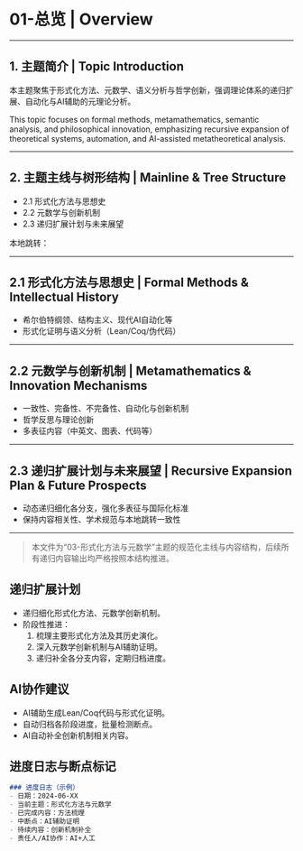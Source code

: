 # 01-总览 | Overview

---

## 1. 主题简介 | Topic Introduction

本主题聚焦于形式化方法、元数学、语义分析与哲学创新，强调理论体系的递归扩展、自动化与AI辅助的元理论分析。

This topic focuses on formal methods, metamathematics, semantic analysis, and philosophical innovation, emphasizing recursive expansion of theoretical systems, automation, and AI-assisted metatheoretical analysis.

---

## 2. 主题主线与树形结构 | Mainline & Tree Structure

- 2.1 形式化方法与思想史
- 2.2 元数学与创新机制
- 2.3 递归扩展计划与未来展望

本地跳转：

---

## 2.1 形式化方法与思想史 | Formal Methods & Intellectual History

- 希尔伯特纲领、结构主义、现代AI自动化等
- 形式化证明与语义分析（Lean/Coq/伪代码）

---

## 2.2 元数学与创新机制 | Metamathematics & Innovation Mechanisms

- 一致性、完备性、不完备性、自动化与创新机制
- 哲学反思与理论创新
- 多表征内容（中英文、图表、代码等）

---

## 2.3 递归扩展计划与未来展望 | Recursive Expansion Plan & Future Prospects

- 动态递归细化各分支，强化多表征与国际化标准
- 保持内容相关性、学术规范与本地跳转一致性

---

> 本文件为“03-形式化方法与元数学”主题的规范化主线与内容结构，后续所有递归内容输出均严格按照本结构推进。

## 递归扩展计划

- 递归细化形式化方法、元数学创新机制。
- 阶段性推进：
  1. 梳理主要形式化方法及其历史演化。
  2. 深入元数学创新机制与AI辅助证明。
  3. 递归补全各分支内容，定期归档进度。

## AI协作建议

- AI辅助生成Lean/Coq代码与形式化证明。
- 自动归档各阶段进度，批量检测断点。
- AI自动补全创新机制相关内容。

## 进度日志与断点标记

```markdown
### 进度日志（示例）
- 日期：2024-06-XX
- 当前主题：形式化方法与元数学
- 已完成内容：方法梳理
- 中断点：AI辅助证明
- 待续内容：创新机制补全
- 责任人/AI协作：AI+人工
```
<!-- 中断点：形式化方法/AI辅助证明/创新机制 -->
